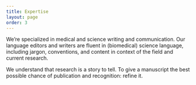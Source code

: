 ```yaml
---
title: Expertise
layout: page
order: 3
---
```


We’re specialized in medical and science writing and communication. Our language editors and writers are fluent in (biomedical) science language, including jargon, conventions, and content in context of the field and current research.

We understand that research is a story to tell. To give a manuscript the best possible chance of publication and recognition: refine it.
